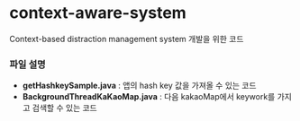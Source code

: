 # context-aware-system
Context-based distraction management system 개발을 위한 코드

### 파일 설명
* **getHashkeySample.java** : 앱의 hash key 값을 가져올 수 있는 코드
* **BackgroundThreadKaKaoMap.java** : 다음 kakaoMap에서 keywork를 가지고 검색할 수 있는 코드
